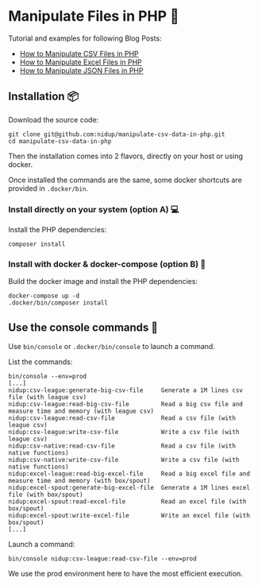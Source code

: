 # Manipulate Files in PHP 🐘

Tutorial and examples for following Blog Posts:
 - [How to Manipulate CSV Files in PHP](https://www.nidup.io/blog/manipulate-csv-files-in-php)
 - [How to Manipulate Excel Files in PHP](https://www.nidup.io/blog/manipulate-excel-files-in-php)
 - [How to Manipulate JSON Files in PHP](https://www.nidup.io/blog/manipulate-json-files-in-php)

## Installation 📦

Download the source code:

```
git clone git@github.com:nidup/manipulate-csv-data-in-php.git
cd manipulate-csv-data-in-php
```

Then the installation comes into 2 flavors, directly on your host or using docker.

Once installed the commands are the same, some docker shortcuts are provided in `.docker/bin`. 

### Install directly on your system (option A) 💻

Install the PHP dependencies: 

```
composer install
```

### Install with docker & docker-compose (option B) 🐋

Build the docker image and install the PHP dependencies:

```
docker-compose up -d 
.docker/bin/composer install
```

## Use the console commands 🚀

Use `bin/console` or `.docker/bin/console` to launch a command.

List the commands:
```
bin/console --env=prod
[...]
nidup:csv-league:generate-big-csv-file     Generate a 1M lines csv file (with league csv)
nidup:csv-league:read-big-csv-file         Read a big csv file and measure time and memory (with league csv)
nidup:csv-league:read-csv-file             Read a csv file (with league csv)
nidup:csv-league:write-csv-file            Write a csv file (with league csv)
nidup:csv-native:read-csv-file             Read a csv file (with native functions)
nidup:csv-native:write-csv-file            Write a csv file (with native functions)
nidup:excel-league:read-big-excel-file     Read a big excel file and measure time and memory (with box/spout)
nidup:excel-spout:generate-big-excel-file  Generate a 1M lines excel file (with box/spout)
nidup:excel-spout:read-excel-file          Read an excel file (with box/spout)
nidup:excel-spout:write-excel-file         Write an excel file (with box/spout)
[...]
```

Launch a command:
```
bin/console nidup:csv-league:read-csv-file --env=prod
```

We use the prod environment here to have the most efficient execution.

